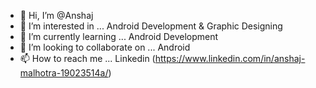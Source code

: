 - 👋 Hi, I’m @Anshaj
- 👀 I’m interested in ... Android Development & Graphic Designing
- 🌱 I’m currently learning ... Android Development
- 💞️ I’m looking to collaborate on ... Android
- 📫 How to reach me ... Linkedin (https://www.linkedin.com/in/anshaj-malhotra-19023514a/)

<!---
Anshaaaj/Anshaaaj is a ✨ special ✨ repository because its `README.md` (this file) appears on your GitHub profile.
You can click the Preview link to take a look at your changes.
--->

